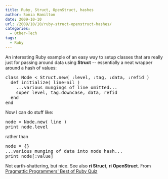 ```yaml
---
title: Ruby, Struct, OpenStruct, hashes
author: Sonia Hamilton
date: 2009-10-10
url: /2009/10/10/ruby-struct-openstruct-hashes/
categories:
  - Other-Tech
tags:
  - Ruby
---
```

An interesting Ruby example of an easy way to setup classes that are really just for passing around data using **Struct** -- essentially a neat wrapper around a hash of values:

<!--more-->

<pre>class Node &lt; Struct.new( :level, :tag, :data, :refid )
  def initialize( line=nil )
    ...various mungings of line omitted...
    super level, tag.downcase, data, refid
  end
end
</pre>

Now I can do stuff like:

<pre>node = Node.new( line )
print node.level
</pre>

rather than

<pre>node = {}
...various munging of data into node hash...
print node[:value]
</pre>

Not earth-shattering, but nice. See also **ri Struct**, **ri OpenStruct**. From [Pragmattic Programmers' Best of Ruby Quiz][1]

 [1]: http://www.pragprog.com/titles/fr_quiz/best-of-ruby-quiz
